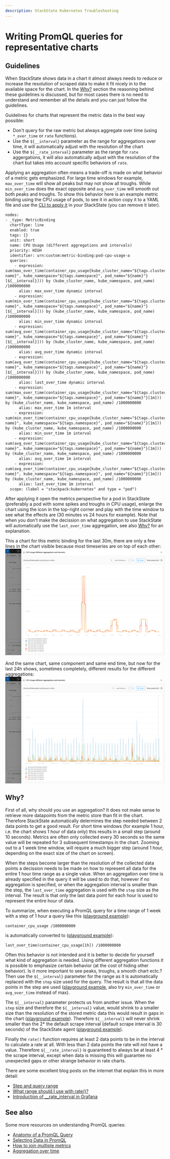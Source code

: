 ```yaml
---
description: StackState Kubernetes Troubleshooting
---
```


# Writing PromQL queries for representative charts

## Guidelines

When StackState shows data in a chart it almost always needs to reduce or increase the resolution of scraped data to make it fit nicely in to the available space for the chart. In the [Why?](./k8s-writing-promql-for-charts.md#why) section the reasoning behind these guidelines is discussed, but for most cases there is no need to understand and remember all the details and you can just follow the guidelines.

Guidelines for charts that represent the metric data in the best way possible:

* Don't query for the raw metric but always aggregate over time (using `*_over_time` or `rate` functions).
* Use the `${__interval}` parameter as the range for aggregations over time, it will automatically adjust with the resolution of the chart
* Use the `${__rate_interval}` parameter as the range for `rate` aggergations, it will also automatically adjust with the resolution of the chart but takes into account specific behaviors of `rate`.

Applying an aggregation often means a trade-off is made on what behavior of a metric gets emphasized. For large time windows for example, `max_over_time` will show all peaks but may not show all troughs. While `min_over_time` does the exact opposite and `avg_over_time` will smooth out both peaks and troughs. To show this behavior here is an example metric binding using the CPU usage of pods, to see it in action copy it to a YAML file and use the [CLI to apply it](./k8s-add-metrics.md#create-or-update-the-metric-binding-in-stackstate) in your StackState (you can remove it later).

```
nodes:
- _type: MetricBinding
  chartType: line
  enabled: true
  tags: {}
  unit: short
  name: CPU Usage (different aggregations and intervals)
  priority: HIGH
  identifier: urn:custom:metric-binding:pod-cpu-usage-a
  queries:
    - expression: sum(max_over_time(container_cpu_usage{kube_cluster_name="${tags.cluster-name}", kube_namespace="${tags.namespace}", pod_name="${name}"}[${__interval}])) by (kube_cluster_name, kube_namespace, pod_name) /1000000000
      alias: max_over_time dynamic interval
    - expression: sum(min_over_time(container_cpu_usage{kube_cluster_name="${tags.cluster-name}", kube_namespace="${tags.namespace}", pod_name="${name}"}[${__interval}])) by (kube_cluster_name, kube_namespace, pod_name) /1000000000
      alias: min_over_time dynamic interval
    - expression: sum(avg_over_time(container_cpu_usage{kube_cluster_name="${tags.cluster-name}", kube_namespace="${tags.namespace}", pod_name="${name}"}[${__interval}])) by (kube_cluster_name, kube_namespace, pod_name) /1000000000
      alias: avg_over_time dynamic interval
    - expression: sum(avg_over_time(container_cpu_usage{kube_cluster_name="${tags.cluster-name}", kube_namespace="${tags.namespace}", pod_name="${name}"}[${__interval}])) by (kube_cluster_name, kube_namespace, pod_name) /1000000000
      alias: last_over_time dynamic interval
    - expression: sum(max_over_time(container_cpu_usage{kube_cluster_name="${tags.cluster-name}", kube_namespace="${tags.namespace}", pod_name="${name}"}[1m])) by (kube_cluster_name, kube_namespace, pod_name) /1000000000
      alias: max_over_time 1m interval
    - expression: sum(min_over_time(container_cpu_usage{kube_cluster_name="${tags.cluster-name}", kube_namespace="${tags.namespace}", pod_name="${name}"}[1m])) by (kube_cluster_name, kube_namespace, pod_name) /1000000000
      alias: min_over_time 1m interval
    - expression: sum(avg_over_time(container_cpu_usage{kube_cluster_name="${tags.cluster-name}", kube_namespace="${tags.namespace}", pod_name="${name}"}[1m])) by (kube_cluster_name, kube_namespace, pod_name) /1000000000
      alias: avg_over_time 1m interval
    - expression: sum(avg_over_time(container_cpu_usage{kube_cluster_name="${tags.cluster-name}", kube_namespace="${tags.namespace}", pod_name="${name}"}[1m])) by (kube_cluster_name, kube_namespace, pod_name) /1000000000
      alias: last_over_time 1m interval
  scope: (label = "stackpack:kubernetes" and type = "pod")
```

After applying it open the metrics perspective for a pod in StackState (preferably a pod with some spikes and troughs in CPU usage), enlarge the chart using the icon in the top-right corner and play with the time window to see what the effects are (30 minutes vs 24 hours for example). 
Note that when you don't make the decission on what aggregation to use StackState will automatically use the `last_over_time` aggregation, see also [Why?](./k8s-writing-promql-for-charts.md#why) for an explanation.

This a chart for this metric binding for the last 30m, there are only a few lines in the chart visible because most timeseries are on top of each other:
![Example of the different aggregations for 30m time window](../../.gitbook/assets/k8s/metric-aggregation-differences-30m.png)

And the same chart, same component and same end time, but now for the last 24h shows, sometimes completely, different results for the different aggregations:
![Example of the different aggregations for 24h time window](../../.gitbook/assets/k8s/metric-aggregation-differences-24h.png)

## Why?

First of all, why should you use an aggregation? It does not make sense to retrieve more datapoints from the metric store than fit in the chart. Therefore StackState automatically determines the step needed between 2 data points to get a good result. For short time windows (for example 1 hour, i.e. the chart shows 1 hour of data only) this results in a small step (around 10 seconds). Metrics are often only collected every 30 seconds so the same value will be repeated for 3 subsequent timestamps in the chart. Zooming out to a 1 week time window, will require a much bigger step (around 1 hour, depending on the exact size of the chart on screen).

When the steps become larger than the resolution of the collected data points a decission needs to be made on how to represent all data for the entire 1 hour time range as a single value. When an aggregation over time is already specified in the query it will be used to do that, however if no aggregation is specified, or when the aggregation interval is smaller than the step, the `last_over_time` aggregation is used with the `step` size as the interval. The result is that only the last data point for each hour is used to represent the entire hour of data. 

To summarize, when executing a PromQL query for a time range of 1 week with a step of 1 hour a query like this ([playground example](https://play.stackstate.com/#/metrics?promql=container_cpu_usage%7Bkube_namespace%3D%22sock-shop%22%2C%20pod_name%3D~%22carts.%2A%22%7D%20%2F%201000000000&timeRange=LAST_7_DAYS)):

```
container_cpu_usage /1000000000
```

is automatically converted to ([playground example](https://play.stackstate.com/#/metrics?promql=last_over_time%28container_cpu_usage%7Bkube_namespace%3D%22sock-shop%22%2C%20pod_name%3D~%22carts.%2A%22%7D%5B%24%7B__interval%7D%5D%29%20%2F%201000000000&timeRange=LAST_7_DAYS)):

```
last_over_time(container_cpu_usage[1h]) /1000000000
```

Often this behavior is not intended and it is better to decide for yourself what kind of aggregation is needed. Using different aggregation functions it is possible to emphasize certain behavior (at the cost of hiding other behavior). Is it more important to see peaks, troughs, a smooth chart ectc.? Then use the `${__interval}` parameter for the range as it is automatically replaced with the `step` size used for the query. The result is that all the data points in the step are used ([playground example](https://play.stackstate.com/#/metrics?promql=max_over_time%28container_cpu_usage%7Bkube_namespace%3D%22sock-shop%22%2C%20pod_name%3D~%22carts.%2A%22%7D%5B%24%7B__interval%7D%5D%29%20%2F%201000000000&timeRange=LAST_7_DAYS), also try `min_over_time` or `avg_over_time` instead of max).

The `${__interval}` parameter protects us from another issue. When the `step` size and therefore the `${__interval}` value, would shrink to a smaller size than the resolution of the stored metric data this would result in gaps in the chart ([playground example](https://play.stackstate.com/#/metrics?promql=avg_over_time%28container_cpu_usage%7Bkube_namespace%3D%22sock-shop%22%2C%20pod_name%3D~%22carts.%2A%22%7D%5B10s%5D%29%20%2F%201000000000)). Therefore `${__interval}` will never shrink smaller than the 2* the default scrape interval (default scrape interval is 30 seconds) of the StackState agent ([playground example](https://play.stackstate.com/#/metrics?promql=avg_over_time%28container_cpu_usage%7Bkube_namespace%3D%22sock-shop%22%2C%20pod_name%3D~%22carts.%2A%22%7D%5B%24%7B__interval%7D%5D%29%20%2F%201000000000)).

Finally the `rate()` function requires at least 2 data points to be in the interval to calculate a rate at all. With less than 2 data points the rate will not have a value. Therefore  `${__rate_interval}` is guaranteed to always be at least 4 * the scrape interval, except when data is missing this will guarantee no unexpected gaps or other strange behavior in rate charts.

There are some excellent blog posts on the internet that explain this in more detail:

* [Step and query range](https://www.robustperception.io/step-and-query_range/)
* [What range should I use with rate()?](https://www.robustperception.io/what-range-should-i-use-with-rate/)
* [Introduction of __rate_interval in Grafana](https://grafana.com/blog/2020/09/28/new-in-grafana-7.2-__rate_interval-for-prometheus-rate-queries-that-just-work/)

## See also

Some more resources on understanding PromQL queries:

* [Anatomy of a PromQL Query](https://promlabs.com/blog/2020/06/18/the-anatomy-of-a-promql-query/)
* [Selecting Data in PromQL](https://promlabs.com/blog/2020/07/02/selecting-data-in-promql/)
* [How to join multiple metrics](https://iximiuz.com/en/posts/prometheus-vector-matching/)
* [Aggregation over time](https://iximiuz.com/en/posts/prometheus-functions-agg-over-time/)
